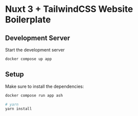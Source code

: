 # Nuxt 3 + TailwindCSS Website Boilerplate

## Development Server

Start the development server

```bash
docker compose up app
```

## Setup

Make sure to install the dependencies:

```bash
docker compose run app ash

# yarn
yarn install
```
